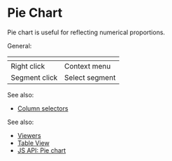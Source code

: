 <!-- TITLE: Pie Chart -->
<!-- SUBTITLE: -->

# Pie Chart

Pie chart is useful for reflecting numerical proportions.

General:

| []()                  |                |
|-----------------------|----------------|
| Right click           | Context menu   |
| Segment click         | Select segment |


See also:
  * [Column selectors](column-selectors.md)


See also: 
  
  * [Viewers](../viewers.md)
  * [Table View](../../overview/table-view.md)
  * [JS API: Pie chart](https://public.datagrok.ai/js/samples/ui/viewers/pie-chart)
